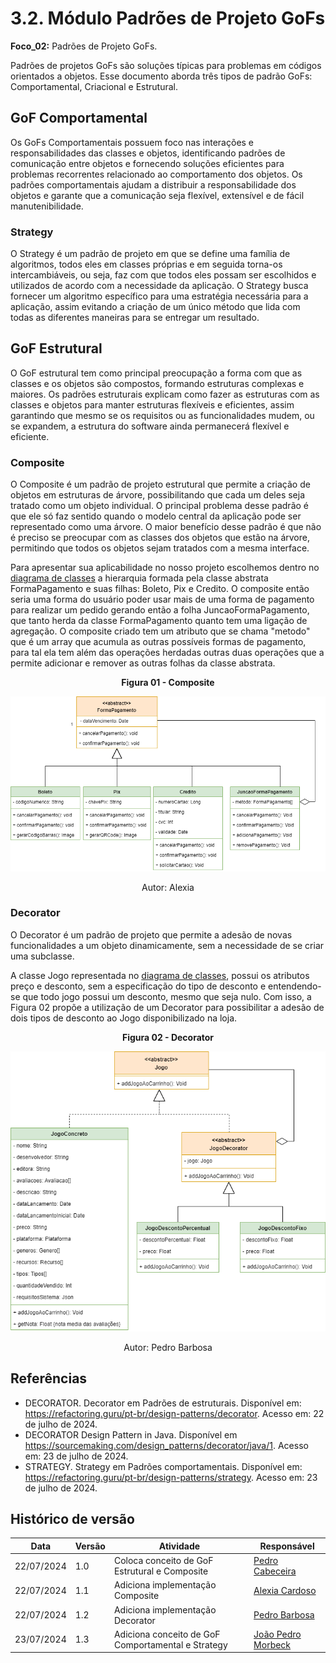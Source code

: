# 3.2. Módulo Padrões de Projeto GoFs

**Foco_02:** Padrões de Projeto GoFs.

Padrões de projetos GoFs são soluções típicas para problemas em códigos orientados a objetos. Esse documento aborda três tipos de padrão GoFs: Comportamental, Criacional e Estrutural.

## GoF Comportamental

Os GoFs Comportamentais possuem foco nas interações e responsabilidades das classes e objetos, identificando padrões de comunicação entre objetos e fornecendo soluções eficientes para problemas recorrentes relacionado ao comportamento dos objetos. Os padrões comportamentais ajudam a distribuir a responsabilidade dos objetos e garante que a comunicação seja flexível, extensível e de fácil manutenibilidade.

### Strategy

O Strategy é um padrão de projeto em que se define uma família de algoritmos, todos eles em classes próprias e em seguida torna-os intercambiáveis, ou seja, faz com que todos eles possam ser escolhidos e utilizados de acordo com a necessidade da aplicação. O Strategy busca fornecer um algoritmo específico para uma estratégia necessária para a aplicação, assim evitando a criação de um único método que lida com todas as diferentes maneiras para se entregar um resultado.

## GoF Estrutural

O GoF estrutural tem como principal preocupação a forma com que as classes e os objetos são compostos, formando estruturas complexas e maiores. Os padrões estruturais explicam como fazer as estruturas com as classes e objetos para manter estruturas flexíveis e eficientes, assim garantindo que mesmo se os requisitos ou as funcionalidades mudem, ou se expandem, a estrutura do software ainda permanecerá flexível e eficiente.

### Composite

O Composite é um padrão de projeto estrutural que permite a criação de objetos em estruturas de árvore, possibilitando que cada um deles seja tratado como um objeto individual. O principal problema desse padrão é que ele só faz sentido quando o modelo central da aplicação pode ser representado como uma árvore. O maior benefício desse padrão é que não é preciso se preocupar com as classes dos objetos que estão na árvore, permitindo que todos os objetos sejam tratados com a mesma interface.

Para apresentar sua aplicabilidade no nosso projeto escolhemos dentro no [diagrama de classes](../Modelagem/2.1.1.UMLEstaticos.md) a hierarquia formada pela classe abstrata FormaPagamento e suas filhas: Boleto, Pix e Credito. O composite então seria uma forma do usuário poder usar mais de uma forma de pagamento para realizar um pedido gerando então a folha JuncaoFormaPagamento, que tanto herda da classe FormaPagamento quanto tem uma ligação de agregação. O composite criado tem um atributo que se chama "metodo" que é um array que acumula as outras possíveis formas de pagamento, para tal ela tem além das operações herdadas outras duas operações que a permite adicionar e remover as outras folhas da classe abstrata.

<center><strong>Figura 01 - Composite</strong></center>

<center>

![gof_composite](../assets/gof/composite.png)

</center>

<div style="text-align:center;">
Autor: Alexia
</div>

### Decorator

O Decorator é um padrão de projeto que permite a adesão de novas funcionalidades a um objeto dinamicamente, sem a necessidade de se criar uma subclasse.

A classe Jogo representada no [diagrama de classes](../Modelagem/2.1.1.UMLEstaticos.md), possui os atributos preço e desconto, sem a especificação do tipo de desconto e entendendo-se que todo jogo possui um desconto, mesmo que seja nulo. Com isso, a Figura 02 propõe a utilização de um Decorator para possibilitar a adesão de dois tipos de desconto ao Jogo disponibilizado na loja.

<center><strong>Figura 02 - Decorator</strong></center>

<center>

![gof_decorator](../assets/gof/decorator.png)

</center>

<div style="text-align:center;">
Autor: Pedro Barbosa
</div>


## Referências
- DECORATOR. Decorator em Padrões de estruturais. Disponível em: <https://refactoring.guru/pt-br/design-patterns/decorator>. Acesso em: 22 de julho de 2024.
- DECORATOR Design Pattern in Java. Disponível em <https://sourcemaking.com/design_patterns/decorator/java/1>. Acesso em: 23 de julho de 2024.
- STRATEGY. Strategy em Padrões comportamentais. Disponível em: <https://refactoring.guru/pt-br/design-patterns/strategy>. Acesso em: 23 de julho de 2024.

## Histórico de versão

| Data       | Versão | Atividade                         | Responsável |
| ---------- | ------ | --------------------------------- | ----------- |
| 22/07/2024 | 1.0    | Coloca conceito de GoF Estrutural e Composite | [Pedro Cabeceira](https://github.com/pkbceira03)  |
| 22/07/2024 | 1.1    | Adiciona implementação Composite | [Alexia Cardoso](https://github.com/alexianaa)  |
| 22/07/2024 | 1.2    | Adiciona implementação Decorator | [Pedro Barbosa](https://github.com/pedrobarbosaocb)  |
| 23/07/2024 | 1.3    | Adiciona conceito de GoF Comportamental e Strategy | [João Pedro Morbeck](https://github.com/uMorbeck)  |
